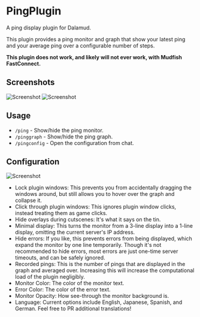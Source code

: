 # PingPlugin
A ping display plugin for Dalamud.

This plugin provides a ping monitor and graph that show your latest ping and your average ping over a configurable number of steps.

**This plugin does not work, and likely will not ever work, with Mudfish FastConnect.**

## Screenshots
![Screenshot](https://raw.githubusercontent.com/karashiiro/PingPlugin/master/Assets/1.png)
![Screenshot](https://raw.githubusercontent.com/karashiiro/PingPlugin/master/Assets/2.png)

## Usage
* `/ping` - Show/hide the ping monitor.
* `/pinggraph` - Show/hide the ping graph.
* `/pingconfig` - Open the configuration from chat.

## Configuration
![Screenshot](https://raw.githubusercontent.com/karashiiro/PingPlugin/master/Assets/0.png)
* Lock plugin windows: This prevents you from accidentally dragging the windows around, but still allows you to hover over the graph and collapse it.
* Click through plugin windows: This ignores plugin window clicks, instead treating them as game clicks.
* Hide overlays during cutscenes: It's what it says on the tin.
* Minimal display: This turns the monitor from a 3-line display into a 1-line display, omitting the current server's IP address.
* Hide errors: If you like, this prevents errors from being displayed, which expand the monitor by one line temporarily.
Though it's not recommended to hide errors, most errors are just one-time server timeouts, and can be safely ignored.
* Recorded pings: This is the number of pings that are displayed in the graph and averaged over. Increasing this will increase the computational load of the plugin negligibly.
* Monitor Color: The color of the monitor text.
* Error Color: The color of the error text.
* Monitor Opacity: How see-through the monitor background is.
* Language: Current options include English, Japanese, Spanish, and German. Feel free to PR additional translations!
